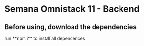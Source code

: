 # Semana Omnistack 11 - Backend

<h2>Before using, download the dependencies</h2>
 run **npm i** to install all dependences
